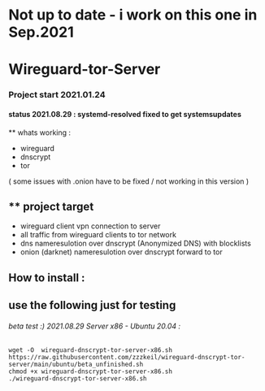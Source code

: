 # Not up to date - i work on this one in Sep.2021

# Wireguard-tor-Server 

### Project start 2021.01.24

#### status 2021.08.29 : systemd-resolved fixed to get systemsupdates
** whats working :  
* wireguard
* dnscrypt
* tor

( some issues with .onion have to be fixed  / not working in this version )


## ** project target 
* wireguard client vpn connection to server 
* all traffic from wireguard clients to tor network
* dns nameresulotion over dnscrypt (Anonymized DNS) with blocklists
* onion (darknet) nameresulotion over dnscrypt forward to tor

## How to install :  
## use the following just for testing 


###### beta test :) 2021.08.29  Server x86 - Ubuntu 20.04 :
```
wget -O  wireguard-dnscrypt-tor-server-x86.sh https://raw.githubusercontent.com/zzzkeil/wireguard-dnscrypt-tor-server/main/ubuntu/beta_unfinished.sh
chmod +x wireguard-dnscrypt-tor-server-x86.sh
./wireguard-dnscrypt-tor-server-x86.sh
```



